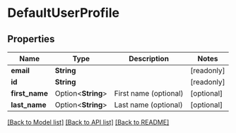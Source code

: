 # DefaultUserProfile

## Properties

Name | Type | Description | Notes
------------ | ------------- | ------------- | -------------
**email** | **String** |  | [readonly]
**id** | **String** |  | [readonly]
**first_name** | Option<**String**> | First name (optional) | [optional]
**last_name** | Option<**String**> | Last name (optional) | [optional]

[[Back to Model list]](../README.md#documentation-for-models) [[Back to API list]](../README.md#documentation-for-api-endpoints) [[Back to README]](../README.md)



